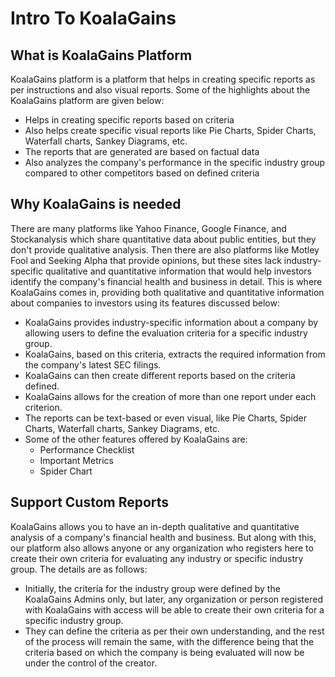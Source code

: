 # Intro To KoalaGains

## What is KoalaGains Platform

KoalaGains platform is a platform that helps in creating specific reports as per instructions and also visual reports. Some of the highlights about the KoalaGains platform are given below:

- Helps in creating specific reports based on criteria
- Also helps create specific visual reports like Pie Charts, Spider Charts, Waterfall charts, Sankey Diagrams, etc.
- The reports that are generated are based on factual data
- Also analyzes the company's performance in the specific industry group compared to other competitors based on defined criteria

## Why KoalaGains is needed

There are many platforms like Yahoo Finance, Google Finance, and Stockanalysis which share quantitative data about public entities, but they don't provide qualitative analysis. Then there are also platforms like Motley Fool and Seeking Alpha that provide opinions, but these sites lack industry-specific qualitative and quantitative information that would help investors identify the company's financial health and business in detail. This is where KoalaGains comes in, providing both qualitative and quantitative information about companies to investors using its features discussed below:

- KoalaGains provides industry-specific information about a company by allowing users to define the evaluation criteria for a specific industry group.
- KoalaGains, based on this criteria, extracts the required information from the company's latest SEC filings.
- KoalaGains can then create different reports based on the criteria defined.
- KoalaGains allows for the creation of more than one report under each criterion.
- The reports can be text-based or even visual, like Pie Charts, Spider Charts, Waterfall charts, Sankey Diagrams, etc.
- Some of the other features offered by KoalaGains are:
  - Performance Checklist
  - Important Metrics
  - Spider Chart

## Support Custom Reports

KoalaGains allows you to have an in-depth qualitative and quantitative analysis of a company's financial health and business. But along with this, our platform also allows anyone or any organization who registers here to create their own criteria for evaluating any industry or specific industry group. The details are as follows:

- Initially, the criteria for the industry group were defined by the KoalaGains Admins only, but later, any organization or person registered with KoalaGains with access will be able to create their own criteria for a specific industry group.
- They can define the criteria as per their own understanding, and the rest of the process will remain the same, with the difference being that the criteria based on which the company is being evaluated will now be under the control of the creator.
